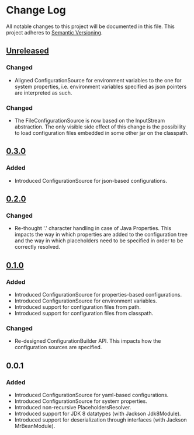 # Change Log
All notable changes to this project will be documented in this file. This project adheres to [Semantic Versioning](http://semver.org/).

## [Unreleased](https://github.com/fabriziocucci/yacl4j/compare/yacl4j-0.3.0...HEAD)
### Changed
- Aligned ConfigurationSource for environment variables to the one for system properties, i.e. environment variables specified as json pointers are interpreted as such. 
### Changed
- The FileConfigurationSource is now based on the InputStream abstraction. The only visible side effect of this change is the possibility to load configuration files embedded in some other jar on the classpath.

## [0.3.0](https://github.com/fabriziocucci/yacl4j/compare/yacl4j-0.2.0...yacl4j-0.3.0)
### Added
- Introduced ConfigurationSource for json-based configurations.

## [0.2.0](https://github.com/fabriziocucci/yacl4j/compare/yacl4j-0.1.0...yacl4j-0.2.0)
### Changed
- Re-thought '.' character handling in case of Java Properties. This impacts the way in which properties are added to the configuration tree and the way in which placeholders need to be specified in order to be correctly resolved.

## [0.1.0](https://github.com/fabriziocucci/yacl4j/compare/yacl4j-0.0.1...yacl4j-0.1.0)
### Added
- Introduced ConfigurationSource for properties-based configurations.
- Introduced ConfigurationSource for environment variables.
- Introduced support for configuration files from path.
- Introduced support for configuration files from classpath.
### Changed
- Re-designed ConfigurationBuilder API. This impacts how the configuration sources are specified.

## 0.0.1
### Added
- Introduced ConfigurationSource for yaml-based configurations.
- Introduced ConfigurationSource for system properties.
- Introduced non-recursive PlaceholdersResolver.
- Introduced support for JDK 8 datatypes (with Jackson Jdk8Module).
- Introduced support for deserialization through interfaces (with Jackson MrBeanModule).